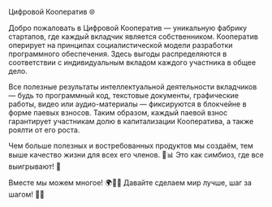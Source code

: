 Цифровой Кооператив 🌐

Добро пожаловать в Цифровой Кооператив — уникальную фабрику стартапов, где каждый вкладчик является собственником. Кооператив оперирует на принципах социалистической модели разработки программного обеспечения. Здесь выгоды распределяются в соответствии с индивидуальным вкладом каждого участника в общее дело.

Все полезные результаты интеллектуальной деятельности вкладчиков — будь то программный код, текстовые документы, графические работы, видео или аудио-материалы — фиксируются в блокчейне в форме паевых взносов. Таким образом, каждый паевой взнос гарантирует участникам долю в капитализации Кооператива, а также роялти от его роста.

Чем больше полезных и востребованных продуктов мы создаём, тем выше качество жизни для всех его членов. 🌱📊 Это как симбиоз, где все выигрывают! 🎊

Вместе мы можем многое! 🌍💪🏽 Давайте сделаем мир лучше, шаг за шагом! 🌈👣
